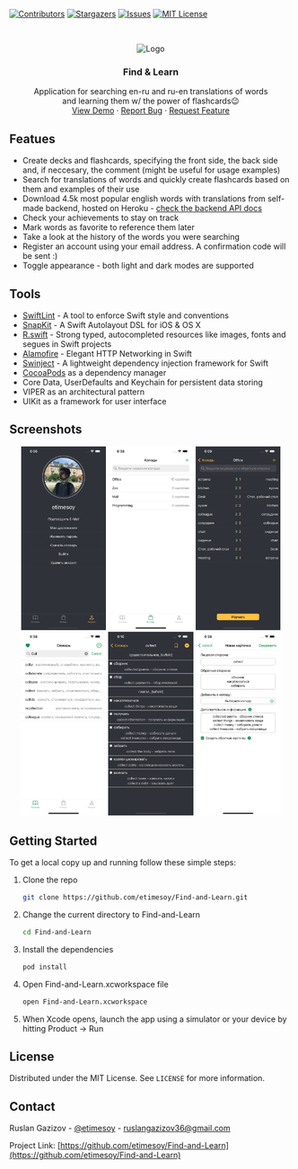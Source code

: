 <!-- PROJECT SHIELDS -->
[![Contributors][contributors-shield]][contributors-url]
[![Stargazers][stars-shield]][stars-url]
[![Issues][issues-shield]][issues-url]
[![MIT License][license-shield]][license-url]



<!-- PROJECT LOGO AND BRIEF DESCRIPTION -->
<br />
<p align="center">
  <img src="https://user-images.githubusercontent.com/86663214/172010992-5cd2e795-4bdc-4949-b4de-0c4a045a4a4b.png" alt="Logo" width="100" height="100">

  <h3 align="center">Find & Learn</h3>

  <p align="center">
    Application for searching en-ru and ru-en translations of words <br /> and learning them w/ the power of flashcards😉
    <br />
    <a href="https://youtu.be/89d175tK9c0">View Demo</a>
    ·
    <a href="https://github.com/etimesoy/Find-and-Learn/issues">Report Bug</a>
    ·
    <a href="https://github.com/etimesoy/Find-and-Learn/issues">Request Feature</a>
  </p>
</p>



<!-- FEATURES -->
## Featues

*  Create decks and flashcards, specifying the front side, the back side and, if neccesary, the comment (might be useful for usage examples)
*  Search for translations of words and quickly create flashcards based on them and examples of their use
*  Download 4.5k most popular english words with translations from self-made backend, hosted on Heroku - <a href="https://find-and-learn-web.herokuapp.com/docs">check the backend API docs</a>
*  Check your achievements to stay on track
*  Mark words as favorite to reference them later
*  Take a look at the history of the words you were searching
*  Register an account using your email address. A confirmation code will be sent :)
*  Toggle appearance - both light and dark modes are supported



<!-- TOOLS -->
## Tools

* [SwiftLint](https://github.com/realm/SwiftLint) - A tool to enforce Swift style and conventions
* [SnapKit](https://github.com/SnapKit/SnapKit) - A Swift Autolayout DSL for iOS & OS X
* [R.swift](https://github.com/mac-cain13/R.swift) - Strong typed, autocompleted resources like images, fonts and segues in Swift projects
* [Alamofire](https://github.com/Alamofire/Alamofire) - Elegant HTTP Networking in Swift
* [Swinject](https://github.com/Swinject/Swinject) - A lightweight dependency injection framework for Swift
* [CocoaPods](https://cocoapods.org) as a dependency manager
* Core Data, UserDefaults and Keychain for persistent data storing
* VIPER as an architectural pattern
* UIKit as a framework for user interface



<!-- SCREENSHOTS -->
## Screenshots

<p align="middle">
  <img src="Readme images/screen1.png" width="30%" />
  <img src="Readme images/screen2.png" width="30%" />
  <img src="Readme images/screen3.png" width="30%" />
  <img src="Readme images/screen4.png" width="30%" />
  <img src="Readme images/screen5.png" width="30%" />
  <img src="Readme images/screen6.png" width="30%" />
</p>



<!-- GETTING STARTED -->
## Getting Started

To get a local copy up and running follow these simple steps:

1. Clone the repo
   ```sh
   git clone https://github.com/etimesoy/Find-and-Learn.git
   ```
2. Change the current directory to Find-and-Learn
   ```sh
   cd Find-and-Learn
   ```
3. Install the dependencies
   ```sh
   pod install
   ```
4. Open Find-and-Learn.xcworkspace file
   ```sh
   open Find-and-Learn.xcworkspace
   ```
5. When Xcode opens, launch the app using a simulator or your device by hitting Product -> Run



<!-- LICENSE -->
## License

Distributed under the MIT License. See `LICENSE` for more information.



<!-- CONTACT -->
## Contact

Ruslan Gazizov - [@etimesoy](https://t.me/etimesoy) - ruslangazizov36@gmail.com

Project Link: [https://github.com/etimesoy/Find-and-Learn](https://github.com/etimesoy/Find-and-Learn)



<!-- MARKDOWN LINKS & IMAGES -->
[contributors-shield]: https://img.shields.io/github/contributors/etimesoy/Find-and-Learn.svg?style=for-the-badge
[contributors-url]: https://github.com/etimesoy/Find-and-Learn/graphs/contributors
[forks-shield]: https://img.shields.io/github/forks/etimesoy/Find-and-Learn.svg?style=for-the-badge
[forks-url]: https://github.com/etimesoy/Find-and-Learn/network/members
[stars-shield]: https://img.shields.io/github/stars/etimesoy/Find-and-Learn.svg?style=for-the-badge
[stars-url]: https://github.com/etimesoy/Find-and-Learn/stargazers
[issues-shield]: https://img.shields.io/github/issues/etimesoy/Find-and-Learn.svg?style=for-the-badge
[issues-url]: https://github.com/etimesoy/Find-and-Learn/issues
[license-shield]: https://img.shields.io/github/license/etimesoy/Find-and-Learn.svg?style=for-the-badge
[license-url]: https://github.com/etimesoy/Find-and-Learn/blob/main/LICENSE
